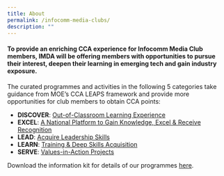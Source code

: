 ```yaml
---
title: About
permalink: /infocomm-media-clubs/
description: ""
---
```

#### To provide an enriching CCA experience for Infocomm Media Club members, IMDA will be offering members with opportunities to pursue their interest, deepen their learning in emerging tech and gain industry exposure.

The curated programmes and activities in the following 5 categories take guidance from MOE’s CCA LEAPS framework and provide more opportunities for club members to obtain CCA points:

* **DISCOVER**: [Out-of-Classroom Learning Experience](https://codesg.imda.gov.sg/infocomm-media-clubs-cca/discover-out-of-classroom-exp/jul-aug-22)
* **EXCEL**: [A National Platform to Gain Knowledge, Excel & Receive Recognition](/infocomm-media-clubs-cca/excel)
* **LEAD**: [Acquire Leadership Skills](/infocomm-media-clubs-cca/lead)
* **LEARN**: [Training & Deep Skills Acquisition](/infocomm-media-clubs/learn)
* **SERVE**: [Values-in-Action Projects](/infocomm-media-clubs/serve/)



Download the information kit for details of our programmes [here](/files/infocomm-media-clubs/IMDA%20ICM%20Club%20Info%20Kit.pdf).